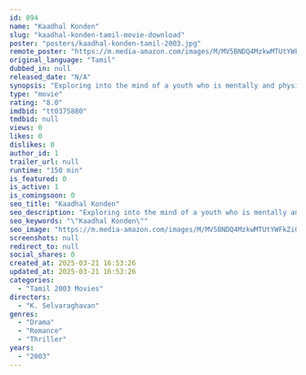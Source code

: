```yaml
---
id: 894
name: "Kaadhal Konden"
slug: "kaadhal-konden-tamil-movie-download"
poster: "posters/kaadhal-konden-tamil-2003.jpg"
remote_poster: "https://m.media-amazon.com/images/M/MV5BNDQ4MzkwMTUtYWFkZi00MjE3LWIzNjUtNGY1ODQ2NDUwYjAyXkEyXkFqcGc@._V1_SX300.jpg"
original_language: "Tamil"
dubbed_in: null
released_date: "N/A"
synopsis: "Exploring into the mind of a youth who is mentally and physically abused in his childhood, the film shows how he slowly turns into a psychopath who kills anyone who comes in the way of the girl for whom he has an obsessive love!"
type: "movie"
rating: "8.0"
imdbid: "tt0375880"
tmdbid: null
views: 0
likes: 0
dislikes: 0
author_id: 1
trailer_url: null
runtime: "150 min"
is_featured: 0
is_active: 1
is_comingsoon: 0
seo_title: "Kaadhal Konden"
seo_description: "Exploring into the mind of a youth who is mentally and physically abused in his childhood, the film shows how he slowly turns into a psychopath who kills anyone who comes in the way of the girl for whom he has an obsessive love!"
seo_keywords: "\"Kaadhal Konden\""
seo_image: "https://m.media-amazon.com/images/M/MV5BNDQ4MzkwMTUtYWFkZi00MjE3LWIzNjUtNGY1ODQ2NDUwYjAyXkEyXkFqcGc@._V1_SX300.jpg"
screenshots: null
redirect_to: null
social_shares: 0
created_at: 2025-03-21 16:53:26
updated_at: 2025-03-21 16:53:26
categories:
  - "Tamil 2003 Movies"
directors:
  - "K. Selvaraghavan"
genres:
  - "Drama"
  - "Romance"
  - "Thriller"
years:
  - "2003"
---
```

